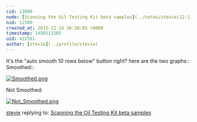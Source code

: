 ```yaml
---
cid: 13098
node: [Scanning the Oil Testing Kit beta samples](../notes/stevie/12-11-2015/scanning-the-oil-testing-kit-beta-samples)
nid: 12500
created_at: 2015-12-14 16:58:05 +0000
timestamp: 1450112285
uid: 422561
author: [stevie](../profile/stevie)
---
```


It's the "auto smooth 10 rows below" button right? here are the two graphs::
Smoothed:: 

[![Smoothed.png](//i.publiclab.org/system/images/photos/000/013/329/large/Smoothed.png)](//i.publiclab.org/system/images/photos/000/013/329/original/Smoothed.png)

Not Smoothed: 


[![Not_Smoothed.png](//i.publiclab.org/system/images/photos/000/013/330/large/Not_Smoothed.png)](//i.publiclab.org/system/images/photos/000/013/330/original/Not_Smoothed.png)




[stevie](../profile/stevie) replying to: [Scanning the Oil Testing Kit beta samples](../notes/stevie/12-11-2015/scanning-the-oil-testing-kit-beta-samples)


